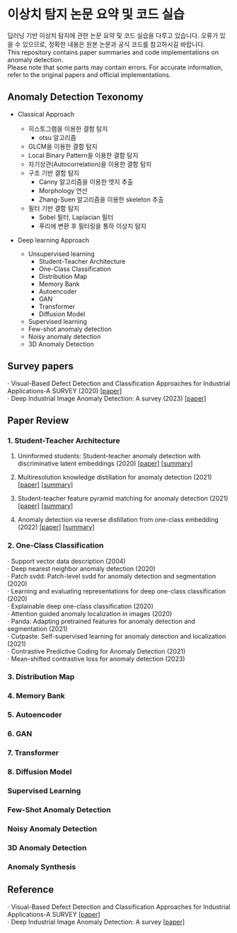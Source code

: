 # 이상치 탐지 논문 요약 및 코드 실습 
딥러닝 기반 이상치 탐지에 관한 논문 요약 및 코드 실습을 다루고 있습니다.
오류가 있을 수 있으므로, 정확한 내용은 원본 논문과 공식 코드를 참고하시길 바랍니다.  
This repository contains paper summaries and code implementations on anomaly detection.  
Please note that some parts may contain errors. For accurate information, refer to the original papers and official implementations.  

  
## Anomaly Detection Texonomy    
* Classical Approach
  * 히스토그램을 이용한 결함 탐지
    * otsu 알고리즘
  * GLCM을 이용한 결함 탐지
  * Local Binary Pattern을 이용한 결함 탐지
  * 자기상관(Autocorrelation)을 이용한 결함 탐지
  * 구조 기반 결함 탐지
    * Canny 알고리즘을 이용한 엣지 추출
    * Morphology 연산
    * Zhang-Suen 알고리즘을 이용한 skeleton 추출
  * 필터 기반 결함 탐지
    * Sobel 필터, Laplacian 필터
    * 푸리에 변환 후 필터링을 통하 이상치 탐지
   
* Deep learning Approach
  * Unsupervised learning
    * Student-Teacher Architecture
    * One-Class Classification
    * Distribution Map
    * Memory Bank
    * Autoencoder
    * GAN
    * Transformer
    * Diffusion Model
  * Supervised learning
  * Few-shot anomaly detection
  * Noisy anomaly detection
  * 3D Anomaly Detection


## Survey papers  
$\cdot$ Visual-Based Defect Detection and Classification Approaches for Industrial Applications-A SURVEY (2020) [[paper]](https://www.mdpi.com/1424-8220/20/5/1459)  
$\cdot$ Deep Industrial Image Anomaly Detection: A survey (2023) [[paper]](https://arxiv.org/abs/2301.11514)  


## Paper Review
### 1. Student-Teacher Architecture  

1. Uninformed students: Student-teacher anomaly detection with discriminative latent embeddings (2020)
[[paper]](https://arxiv.org/pdf/2011.11108)
[[summary]](https://sogsog.tistory.com/53)  

2. Multiresolution knowledge distillation for anomaly detection (2021)
[[paper]](https://arxiv.org/pdf/2011.11108)
[[summary]](https://sogsog.tistory.com/54)

3. Student-teacher feature pyramid matching for anomaly detection (2021) [[paper]](https://arxiv.org/pdf/2103.04257)
[[summary]](https://sogsog.tistory.com/55)  

4. Anomaly detection via reverse distillation from one-class embedding (2022)
[[paper]](https://arxiv.org/pdf/2201.10703)
[[summary]](https://sogsog.tistory.com/56)  


### 2. One-Class Classification  
$\cdot$ Support vector data description (2004)  
$\cdot$ Deep nearest neighbor anomaly detection (2020)  
$\cdot$ Patch svdd: Patch-level svdd for anomaly detection and segmentation (2020)  
$\cdot$ Learning and evaluating representations for deep one-class classification (2020)  
$\cdot$ Explainable deep one-class classification (2020)  
$\cdot$ Attention guided anomaly localization in images (2020)  
$\cdot$ Panda: Adapting pretrained features for anomaly detection and segmentation (2021)  
$\cdot$ Cutpaste: Self-supervised learning for anomaly detection and localization (2021)  
$\cdot$ Contrastive Predictive Coding for Anomaly Detection (2021)  
$\cdot$ Mean-shifted contrastive loss for anomaly detection (2023)  


### 3. Distribution Map  

### 4. Memory Bank  

### 5. Autoencoder  

### 6. GAN

### 7. Transformer  

### 8. Diffusion Model  

### Supervised Learning

### Few-Shot Anomaly Detection  

### Noisy Anomaly Detection  

### 3D Anomaly Detection

### Anomaly Synthesis  

## Reference
$\cdot$ Visual-Based Defect Detection and Classification Approaches for Industrial Applications-A SURVEY [[paper]](https://www.mdpi.com/1424-8220/20/5/1459)  
$\cdot$ Deep Industrial Image Anomaly Detection: A survey [[paper]](https://arxiv.org/abs/2301.11514)  


